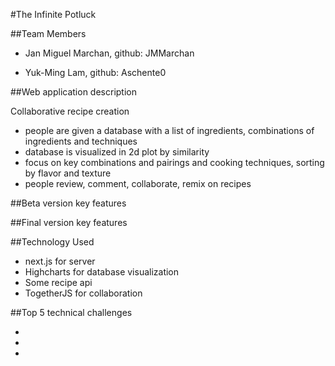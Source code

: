 #The Infinite Potluck

##Team Members 
- Jan Miguel Marchan, github: JMMarchan

- Yuk-Ming Lam, github: Aschente0

##Web application description

Collaborative recipe creation
- people are given a database with a list of ingredients, combinations of ingredients and techniques 
- database is visualized in 2d plot by similarity 
- focus on key combinations and pairings and cooking techniques, sorting by flavor and texture 
- people review, comment, collaborate, remix on recipes 

##Beta version key features 

##Final version key features

##Technology Used

- next.js for server 
- Highcharts for database visualization
- Some recipe api
- TogetherJS for collaboration

##Top 5 technical challenges
 
- 
- 
- 
